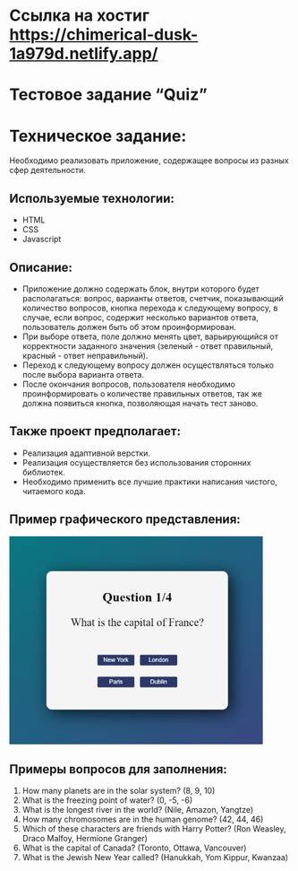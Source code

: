# Ссылка на хостиг https://chimerical-dusk-1a979d.netlify.app/

# Тестовое задание “Quiz”

# Техническое задание: 
Необходимо реализовать приложение, содержащее вопросы из разных сфер деятельности.

## Используемые технологии: 
- HTML
- CSS
- Javascript

## Описание: 
- Приложение должно содержать блок, внутри которого будет располагаться: вопрос, варианты ответов, счетчик, показывающий количество вопросов, кнопка перехода к следующему вопросу, в случае, если вопрос, содержит несколько вариантов ответа, пользователь должен быть об этом проинформирован.
- При выборе ответа, поле должно менять цвет, варьирующийся от корректности заданного значения (зеленый - ответ правильный, красный - ответ неправильный). 
- Переход к следующему вопросу должен осуществляться только после выбора варианта ответа.
- После окончания вопросов, пользователя необходимо проинформировать о количестве правильных ответов, так же должна появиться кнопка, позволяющая начать тест заново.


## Также проект предполагает: 
- Реализация адаптивной верстки.
- Реализация осуществляется без использования сторонних библиотек.
- Необходимо применить все лучшие практики написания чистого, читаемого кода.


## Пример графического представления: 

![Example](./example.jpg)

## Примеры вопросов для заполнения: 
1. How many planets are in the solar system? (8, 9, 10)
2. What is the freezing point of water? (0, -5, -6)
3. What is the longest river in the world? (Nile, Amazon, Yangtze)
4. How many chromosomes are in the human genome? (42, 44, 46)
5. Which of these characters are friends with Harry Potter? (Ron Weasley, Draco Malfoy, Hermione Granger)
6. What is the capital of Canada? (Toronto, Ottawa, Vancouver)
7. What is the Jewish New Year called? (Hanukkah, Yom Kippur, Kwanzaa)